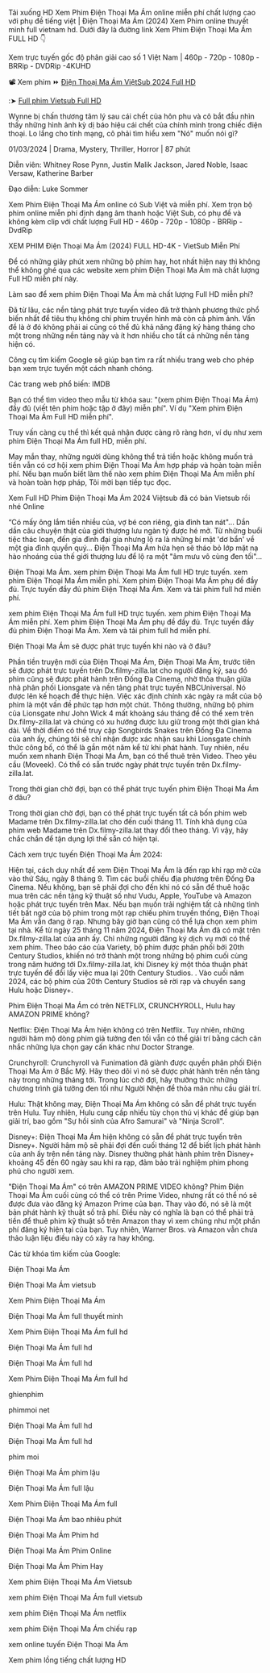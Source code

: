 Tải xuống HD Xem Phim Điện Thoại Ma Ám online miễn phí chất lượng cao với phụ đề tiếng việt | Điện Thoại Ma Ám (2024) Xem Phim online thuyết minh full vietnam hd. Dưới đây là đường link Xem Phim Điện Thoại Ma Ám FULL HD 👇

Xem trực tuyến gốc độ phân giải cao số 1 Việt Nam | 460p - 720p - 1080p - BRRip - DVDRip -4KUHD

📽 Xem phim ⏩ [Điện Thoại Ma Ám ViệtSub 2024 Full HD](https://dailly.today/bam-vao-ben-duoi-de-xem-mien-phi)

:➤ [Full phim Vietsub Full HD](https://dailly.today/bam-vao-ben-duoi-de-xem-mien-phi)

Wynne bị chấn thương tâm lý sau cái chết của hôn phu và cô bắt đầu nhìn thấy những hình ảnh kỳ dị báo hiệu cái chết của chính mình trong chiếc điện thoại. Lo lắng cho tính mạng, cô phải tìm hiểu xem "Nó" muốn nói gì?

01/03/2024 | Drama, Mystery, Thriller, Horror | 87 phút

Diễn viên: Whitney Rose Pynn, Justin Malik Jackson, Jared Noble, Isaac Versaw, Katherine Barber

Đạo diễn: Luke Sommer


Xem Phim Điện Thoại Ma Ám online có Sub Việt và miễn phí. Xem trọn bộ phim online miễn phí định dạng âm thanh hoặc Việt Sub, có phụ đề và không kèm clip với chất lượng Full HD - 460p - 720p - 1080p - BRRip - DvdRip


XEM PHIM Điện Thoại Ma Ám (2024) FULL HD-4K - VietSub Miễn Phí


Để có những giây phút xem những bộ phim hay, hot nhất hiện nay thì không thể không ghé qua các website xem phim Điện Thoại Ma Ám mà chất lượng Full HD miễn phí này.


Làm sao để xem phim Điện Thoại Ma Ám mà chất lượng Full HD miễn phí?


Đã từ lâu, các nền tảng phát trực tuyến video đã trở thành phương thức phổ biến nhất để tiêu thụ không chỉ phim truyền hình mà còn cả phim ảnh. Vấn đề là ở đó không phải ai cũng có thể đủ khả năng đăng ký hàng tháng cho một trong những nền tảng này và ít hơn nhiều cho tất cả những nền tảng hiện có.


Công cụ tìm kiếm Google sẽ giúp bạn tìm ra rất nhiều trang web cho phép bạn xem trực tuyến một cách nhanh chóng.


Các trang web phổ biến: IMDB


Bạn có thể tìm video theo mẫu từ khóa sau: "(xem phim Điện Thoại Ma Ám) đầy đủ (viết tên phim hoặc tập ở đây) miễn phí". Ví dụ "Xem phim Điện Thoại Ma Ám Full HD miễn phí".


Truy vấn càng cụ thể thì kết quả nhận được càng rõ ràng hơn, ví dụ như xem phim Điện Thoại Ma Ám full HD, miễn phí.


May mắn thay, những người dùng không thể trả tiền hoặc không muốn trả tiền vẫn có cơ hội xem phim Điện Thoại Ma Ám hợp pháp và hoàn toàn miễn phí. Nếu bạn muốn biết làm thế nào xem phim Điện Thoại Ma Ám miễn phí và hoàn toàn hợp pháp, Tôi mời bạn tiếp tục đọc.

Xem Full HD Phim Điện Thoại Ma Ám 2024 Việtsub đã có bản Vietsub rồi nhé Online


“Có mấy ông lắm tiền nhiều của, vợ bé con riêng, gia đình tan nát"... Dần dần câu chuyện thật của giới thượng lưu ngàn tỷ được hé mở. Từ những buổi tiệc thác loạn, đến gia đình đại gia nhưng lộ ra là những bí mật 'dơ bẩn' về một gia đình quyền quý… Điện Thoại Ma Ám hứa hẹn sẽ tháo bỏ lớp mặt nạ hào nhoáng của thế giới thượng lưu để lộ ra một "âm mưu vô cùng đen tối"...



Điện Thoại Ma Ám. xem phim Điện Thoại Ma Ám full HD trực tuyến. xem phim Điện Thoại Ma Ám miễn phí. Xem phim Điện Thoại Ma Ám phụ đề đầy đủ. Trực tuyến đầy đủ phim Điện Thoại Ma Ám. Xem và tải phim full hd miễn phí.



xem phim Điện Thoại Ma Ám full HD trực tuyến. xem phim Điện Thoại Ma Ám miễn phí. Xem phim Điện Thoại Ma Ám phụ đề đầy đủ. Trực tuyến đầy đủ phim Điện Thoại Ma Ám. Xem và tải phim full hd miễn phí.


Điện Thoại Ma Ám sẽ được phát trực tuyến khi nào và ở đâu?

Phần tiền truyện mới của Điện Thoại Ma Ám, Điện Thoại Ma Ám, trước tiên sẽ được phát trực tuyến trên Dx.filmy-zilla.lat cho người đăng ký, sau đó phim cũng sẽ được phát hành trên Đống Đa Cinema, nhờ thỏa thuận giữa nhà phân phối Lionsgate và nền tảng phát trực tuyến NBCUniversal. Nó được lên kế hoạch để thực hiện. Việc xác định chính xác ngày ra mắt của bộ phim là một vấn đề phức tạp hơn một chút. Thông thường, những bộ phim của Lionsgate như John Wick 4 mất khoảng sáu tháng để có thể xem trên Dx.filmy-zilla.lat và chúng có xu hướng được lưu giữ trong một thời gian khá dài. Về thời điểm có thể truy cập Songbirds Snakes trên Đống Đa Cinema của anh ấy, chúng tôi sẽ chỉ nhận được xác nhận sau khi Lionsgate chính thức công bố, có thể là gần một năm kể từ khi phát hành. Tuy nhiên, nếu muốn xem nhanh Điện Thoại Ma Ám, bạn có thể thuê trên Video. Theo yêu cầu (Moveek). Có thể có sẵn trước ngày phát trực tuyến trên Dx.filmy-zilla.lat.

Trong thời gian chờ đợi, bạn có thể phát trực tuyến phim Điện Thoại Ma Ám ở đâu?

Trong thời gian chờ đợi, bạn có thể phát trực tuyến tất cả bốn phim web Madame trên Dx.filmy-zilla.lat cho đến cuối tháng 11. Tính khả dụng của phim web Madame trên Dx.filmy-zilla.lat thay đổi theo tháng. Vì vậy, hãy chắc chắn để tận dụng lợi thế sẵn có hiện tại.

Cách xem trực tuyến Điện Thoại Ma Ám 2024:

Hiện tại, cách duy nhất để xem Điện Thoại Ma Ám là đến rạp khi rạp mở cửa vào thứ Sáu, ngày 8 tháng 9. Tìm các buổi chiếu địa phương trên Đống Đa Cinema. Nếu không, bạn sẽ phải đợi cho đến khi nó có sẵn để thuê hoặc mua trên các nền tảng kỹ thuật số như Vudu, Apple, YouTube và Amazon hoặc phát trực tuyến trên Max. Nếu bạn muốn trải nghiệm tất cả những tình tiết bất ngờ của bộ phim trong một rạp chiếu phim truyền thống, Điện Thoại Ma Ám vẫn đang ở rạp. Nhưng bây giờ bạn cũng có thể lựa chọn xem phim tại nhà. Kể từ ngày 25 tháng 11 năm 2024, Điện Thoại Ma Ám đã có mặt trên Dx.filmy-zilla.lat của anh ấy. Chỉ những người đăng ký dịch vụ mới có thể xem phim. Theo báo cáo của Variety, bộ phim được phân phối bởi 20th Century Studios, khiến nó trở thành một trong những bộ phim cuối cùng trong năm hướng tới Dx.filmy-zilla.lat, khi Disney ký một thỏa thuận phát trực tuyến để đổi lấy việc mua lại 20th Century Studios. . Vào cuối năm 2024, các bộ phim của 20th Century Studios sẽ rời rạp và chuyển sang Hulu hoặc Disney+.

Phim Điện Thoại Ma Ám có trên NETFLIX, CRUNCHYROLL, Hulu hay AMAZON PRIME không?

Netflix: Điện Thoại Ma Ám hiện không có trên Netflix. Tuy nhiên, những người hâm mộ dòng phim giả tưởng đen tối vẫn có thể giải trí bằng cách cân nhắc những lựa chọn gay cấn khác như Doctor Strange.

Crunchyroll: Crunchyroll và Funimation đã giành được quyền phân phối Điện Thoại Ma Ám ở Bắc Mỹ. Hãy theo dõi vì nó sẽ được phát hành trên nền tảng này trong những tháng tới. Trong lúc chờ đợi, hãy thưởng thức những chương trình giả tưởng đen tối như Người Nhện để thỏa mãn nhu cầu giải trí.

Hulu: Thật không may, Điện Thoại Ma Ám không có sẵn để phát trực tuyến trên Hulu. Tuy nhiên, Hulu cung cấp nhiều tùy chọn thú vị khác để giúp bạn giải trí, bao gồm "Sự hồi sinh của Afro Samurai" và "Ninja Scroll".

Disney+: Điện Thoại Ma Ám hiện không có sẵn để phát trực tuyến trên Disney+. Người hâm mộ sẽ phải đợi đến cuối tháng 12 để biết lịch phát hành của anh ấy trên nền tảng này. Disney thường phát hành phim trên Disney+ khoảng 45 đến 60 ngày sau khi ra rạp, đảm bảo trải nghiệm phim phong phú cho người xem.

"Điện Thoại Ma Ám" có trên AMAZON PRIME VIDEO không? Phim Điện Thoại Ma Ám cuối cùng có thể có trên Prime Video, nhưng rất có thể nó sẽ được đưa vào đăng ký Amazon Prime của bạn. Thay vào đó, nó sẽ là một bản phát hành kỹ thuật số trả phí. Điều này có nghĩa là bạn có thể phải trả tiền để thuê phim kỹ thuật số trên Amazon thay vì xem chúng như một phần phí đăng ký hiện tại của bạn. Tuy nhiên, Warner Bros. và Amazon vẫn chưa thảo luận liệu điều này có xảy ra hay không.

Các từ khóa tìm kiếm của Google:

Điện Thoại Ma Ám

Điện Thoại Ma Ám vietsub

Xem Phim Điện Thoại Ma Ám

Điện Thoại Ma Ám full thuyết minh

Xem Phim Điện Thoại Ma Ám full hd

Điện Thoại Ma Ám full hd

Điện Thoại Ma Ám full hd

Xem Phim Điện Thoại Ma Ám full hd

ghienphim

phimmoi net

Điện Thoại Ma Ám full hd

Điện Thoại Ma Ám full hd

phim moi

Điện Thoại Ma Ám phim lậu

Điện Thoại Ma Ám full lậu

Xem Phim Điện Thoại Ma Ám full

Điện Thoại Ma Ám bao nhiêu phút

Điện Thoại Ma Ám Phim hd

Điện Thoại Ma Ám Phim Online

Điện Thoại Ma Ám Phim Hay

Xem phim Điện Thoại Ma Ám Vietsub

xem phim Điện Thoại Ma Ám full vietsub

xem phim Điện Thoại Ma Ám netflix

xem phim Điện Thoại Ma Ám chiếu rạp

xem online tuyến Điện Thoại Ma Ám

Xem phim lồng tiếng chất lượng HD
